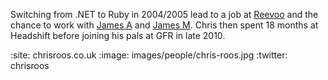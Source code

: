 Switching from .NET to Ruby in 2004/2005 lead to a job at [Reevoo][reevoo] and the chance to work with [James A][james-adam] and [James M][james-mead]. Chris then spent 18 months at Headshift before joining his pals at GFR in late 2010.

[reevoo]: https://www.reevoo.com/
[james-adam]: /james-adam
[james-mead]: /james-mead

:site: chrisroos.co.uk
:image: images/people/chris-roos.jpg
:twitter: chrisroos
